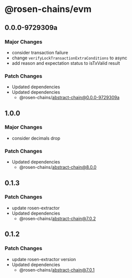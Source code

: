 # @rosen-chains/evm

## 0.0.0-9729309a

### Major Changes

- consider transaction failure
- change `verifyLockTransactionExtraConditions` to async
- add reason and expectation status to isTxValid result

### Patch Changes

- Updated dependencies
- Updated dependencies
  - @rosen-chains/abstract-chain@0.0.0-9729309a

## 1.0.0

### Major Changes

- consider decimals drop

### Patch Changes

- Updated dependencies
  - @rosen-chains/abstract-chain@8.0.0

## 0.1.3

### Patch Changes

- update rosen-extractor
- Updated dependencies
  - @rosen-chains/abstract-chain@7.0.2

## 0.1.2

### Patch Changes

- update rosen-extractor version
- Updated dependencies
  - @rosen-chains/abstract-chain@7.0.1
